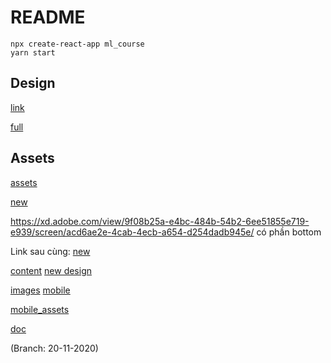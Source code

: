 # README

```
npx create-react-app ml_course
yarn start
```

## Design

[link](https://xd.adobe.com/view/6a69a2c6-8c4e-48ae-87ec-c4750dc234b5-3f3a/?fullscreen)

[full](https://xd.adobe.com/view/6a69a2c6-8c4e-48ae-87ec-c4750dc234b5-3f3a/screen/bbf378c5-3ff2-4b66-bf62-558b43a15401/Viet-AI-op-2-3?fullscreen)

## Assets

[assets](https://xd.adobe.com/view/9f08b25a-e4bc-484b-54b2-6ee51855e719-e939/)

[new](https://xd.adobe.com/view/f4a0b761-0baf-409c-a538-1aa563810fd7-a1f3/)

https://xd.adobe.com/view/9f08b25a-e4bc-484b-54b2-6ee51855e719-e939/screen/acd6ae2e-4cab-4ecb-a654-d254dadb945e/
có phần bottom

Link sau cùng:
[new](https://xd.adobe.com/view/8e2b40d8-26b7-46b2-b688-7e736a6088f7-db78/)

[content](https://docs.google.com/document/d/1uyVRXlBa5gu-4DFYoUTrtTOUJbgj0-wtnmVyzoB36Nw/edit#)
[new design](https://xd.adobe.com/view/8e2b40d8-26b7-46b2-b688-7e736a6088f7-db78/screen/b4fe6f10-3afc-425f-9b31-64b1e0dae679)

[images](https://drive.google.com/drive/folders/1oEpS7G3Ilv9dZlYp_0Z4_fHz-fqV4Dtv?usp=sharing)
[mobile](https://xd.adobe.com/view/ee34d05f-ae15-4906-b164-a2a06cd90a47-bb67/)


[mobile_assets](https://xd.adobe.com/view/ee34d05f-ae15-4906-b164-a2a06cd90a47-bb67/specs/)

[doc](https://docs.google.com/forms/d/e/1FAIpQLScxnyrfxQGymc2PDK7e4CcTfqSmek5L9TIVx0yodBMjx07RZQ/viewform)


(Branch: 20-11-2020)